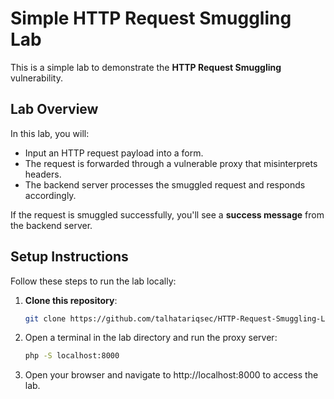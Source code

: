 # Simple HTTP Request Smuggling Lab

This is a simple lab to demonstrate the **HTTP Request Smuggling** vulnerability.

## Lab Overview

In this lab, you will:
- Input an HTTP request payload into a form.
- The request is forwarded through a vulnerable proxy that misinterprets headers.
- The backend server processes the smuggled request and responds accordingly.

If the request is smuggled successfully, you'll see a **success message** from the backend server.

## Setup Instructions

Follow these steps to run the lab locally:

1. **Clone this repository**:
   ```bash
   git clone https://github.com/talhatariqsec/HTTP-Request-Smuggling-Lab.git
2. Open a terminal in the lab directory and run the proxy server:

   ```bash
   php -S localhost:8000
3. Open your browser and navigate to http://localhost:8000 to access the lab.
